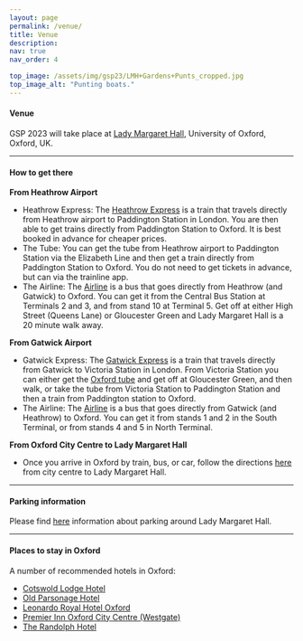```yaml
---
layout: page
permalink: /venue/
title: Venue
description: 
nav: true
nav_order: 4

top_image: /assets/img/gsp23/LMH+Gardens+Punts_cropped.jpg
top_image_alt: "Punting boats."
---
```


#### Venue
GSP 2023 will take place at [Lady Margaret Hall](https://www.lmh.ox.ac.uk), University of Oxford, Oxford, UK.

---
#### How to get there
**From Heathrow Airport**
+ Heathrow Express: The [Heathrow Express](https://www.heathrowexpress.com/) is a train that travels directly from Heathrow airport to Paddington Station in London. You are then able to get trains directly from Paddington Station to Oxford. It is best booked in advance for cheaper prices.
+ The Tube: You can get the tube from Heathrow airport to Paddington Station via the Elizabeth Line and then get a train directly from Paddington Station to Oxford. You do not need to get tickets in advance, but can via the trainline app.
+ The Airline: The [Airline](https://www.theairlineoxford.co.uk/) is a bus that goes directly from Heathrow (and Gatwick) to Oxford. You can get it from the Central Bus Station at Terminals 2 and 3, and from stand 10 at Terminal 5. Get off at either High Street (Queens Lane) or Gloucester Green and Lady Margaret Hall is a 20 minute walk away.

**From Gatwick Airport**
+ Gatwick Express: The [Gatwick Express](https://www.gatwickexpress.com/) is a train that travels directly from Gatwick to Victoria Station in London. From Victoria Station you can either get the [Oxford tube](https://www.stagecoachbus.com/promos-and-offers/oxfordshire/oxford-tube) and get off at Gloucester Green, and then walk, or take the tube from Victoria Station to Paddington Station and then a train from Paddington station to Oxford.
+ The Airline: The [Airline](https://www.theairlineoxford.co.uk/) is a bus that goes directly from Gatwick (and Heathrow) to Oxford. You can get it from stands 1 and 2 in the South Terminal, or from stands 4 and 5 in North Terminal.

**From Oxford City Centre to Lady Margaret Hall**
+ Once you arrive in Oxford by train, bus, or car, follow the directions [here](/assets/pdf/Directions%20to%20Lady%20Margaret%20Hall%20from%20Oxford%20Rail%20and%20Bus%20Stations.pdf) from city centre to Lady Margaret Hall.

---
#### Parking information
Please find [here](/assets/pdf/Park%20and%20Ride%20Information.pdf) information about parking around Lady Margaret Hall.

---
#### Places to stay in Oxford
A number of recommended hotels in Oxford:
+ [Cotswold Lodge Hotel](http://www.cotswoldlodgehotel.co.uk/)
+ [Old Parsonage Hotel](https://www.oldparsonagehotel.co.uk/)
+ [Leonardo Royal Hotel Oxford](https://www.leonardohotels.co.uk/hotels/oxford)
+ [Premier Inn Oxford City Centre (Westgate)](https://www.premierinn.com/gb/en/hotels/england/oxfordshire/oxford/oxford-city-centre-westgate.html)
+ [The Randolph Hotel](https://www.graduatehotels.com/oxford-uk/)
